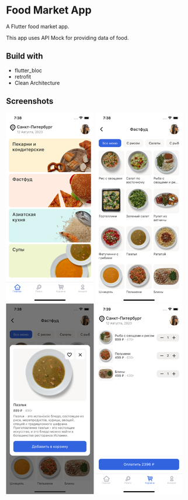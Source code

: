 # Food Market App

A Flutter food market app.

This app uses API Mock for providing data of food.

## Build with
- flutter_bloc
- retrofit
- Clean Architecture

## Screenshots

<div>
    <img src="screenshots/home.png" width="240" alt="Home Page">
    <img src="screenshots/category.png" width="240" alt="Category Page">
    <img src="screenshots/dish_card.png" width="240" alt="Selected Dish Card">
    <img src="screenshots/cart.png" width="240" alt="Cart Page">
</div>
